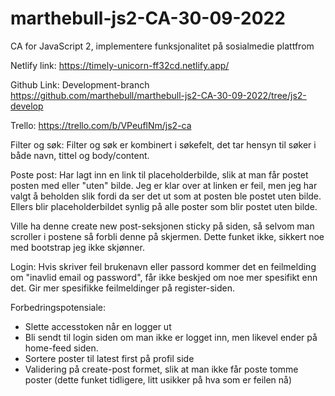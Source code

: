 # marthebull-js2-CA-30-09-2022

CA for JavaScript 2, implementere funksjonalitet på sosialmedie plattfrom

Netlify link:
https://timely-unicorn-ff32cd.netlify.app/

Github Link:
Development-branch
https://github.com/marthebull/marthebull-js2-CA-30-09-2022/tree/js2-develop

Trello:
https://trello.com/b/VPeuflNm/js2-ca

Filter og søk:
Filter og søk er kombinert i søkefelt, det tar hensyn til søker i både navn, tittel og body/content.

Poste post:
Har lagt inn en link til placeholderbilde, slik at man får postet posten med eller "uten" bilde. Jeg er klar over at linken er feil, men jeg har valgt å beholden slik fordi da ser det ut som at posten ble postet uten bilde. Ellers blir placeholderbildet synlig på alle poster som blir postet uten bilde.

Ville ha denne create new post-seksjonen sticky på siden, så selvom man scroller i postene så forbli denne på skjermen. Dette funket ikke, sikkert noe med bootstrap jeg ikke skjønner.

Login:
Hvis skriver feil brukenavn eller passord kommer det en feilmelding om "inavlid email og password", får ikke beskjed om noe mer spesifikt enn det. Gir mer spesifikke feilmeldinger på register-siden.

Forbedringspotensiale:

- Slette accesstoken når en logger ut
- Bli sendt til login siden om man ikke er logget inn, men likevel ender på home-feed siden.
- Sortere poster til latest first på profil side
- Validering på create-post formet, slik at man ikke får poste tomme poster (dette funket tidligere, litt usikker på hva som er feilen nå)
